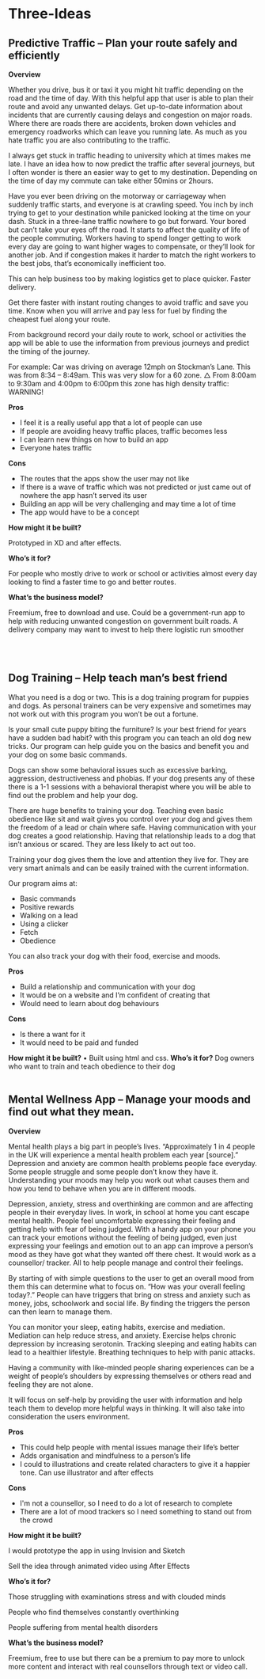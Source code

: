 # Three-Ideas

<h2>Predictive Traffic – Plan your route safely and efficiently </h2>

<b>Overview</b>

<p>Whether you drive, bus it or taxi it you might hit traffic depending on the road and the time of day. With this helpful app that user is able to plan their route and avoid any unwanted delays. Get up-to-date information about incidents that are currently causing delays and congestion on major roads. Where there are roads there are accidents, broken down vehicles and emergency roadworks which can leave you running late. As much as you hate traffic you are also contributing to the traffic. </p>

I always get stuck in traffic heading to university which at times makes me late. I have an idea how to now predict the traffic after several journeys, but I often wonder is there an easier way to get to my destination. Depending on the time of day my commute can take either 50mins or 2hours. 

Have you ever been driving on the motorway or carriageway when suddenly traffic starts, and everyone is at crawling speed. You inch by inch trying to get to your destination while panicked looking at the time on your dash. Stuck in a three-lane traffic nowhere to go but forward. Your bored but can’t take your eyes off the road. It starts to affect the quality of life of the people commuting. Workers having to spend longer getting to work every day are going to want higher wages to compensate, or they’ll look for another job. And if congestion makes it harder to match the right workers to the best jobs, that’s economically inefficient too.

This can help business too by making logistics get to place quicker. Faster delivery. 

Get there faster with instant routing changes to avoid traffic and save you time. Know when you will arrive and pay less for fuel by finding the cheapest fuel along your route. 

From background record your daily route to work, school or activities the app will be able to use the information from previous journeys and predict the timing of the journey.  


For example:
Car was driving on average 12mph on Stockman’s Lane. This was from 8:34 – 8:49am.
This was very slow for a 60 zone. 
△ From 8:00am to 9:30am and 4:00pm to 6:00pm this zone has high density traffic: WARNING!


<b>Pros</b>
<ul>
 <li>	I feel it is a really useful app that a lot of people can use</li>
 <li>	If people are avoiding heavy traffic places, traffic becomes less</li>
 <li>I can learn new things on how to build an app</li>
 <li>	Everyone hates traffic</li>
 </ul>

<b>Cons</b>
<ul>
 <li>The routes that the apps show the user may not like</li>
<li>If there is a wave of traffic which was not predicted or just came out of nowhere the app hasn’t served its user</li>
 <li>Building an app will be very challenging and may time a lot of time</li>
 <li>The app would have to be a concept</li>
 </ul>
 

<b>How might it be built?</b>
<p>Prototyped in XD and after effects.</p>
<b>Who’s it for?</b>
<p>For people who mostly drive to work or school or activities almost every day looking to find a faster time to go and better routes.</p>
<b>What’s the business model?</b>
<p>Freemium, free to download and use.
Could be a government-run app to help with reducing unwanted congestion on government built roads.
A delivery company may want to invest to help there logistic run smoother </p>


<br>
<br>

<h2>Dog Training – Help teach man’s best friend</h2>

What you need is a dog or two. This is a dog training program for puppies and dogs. As personal trainers can be very expensive and sometimes may not work out with this program you won’t be out a fortune. 
 
Is your small cute puppy biting the furniture? Is your best friend for years have a sudden bad habit? with this program you can teach an old dog new tricks. Our program can help guide you on the basics and benefit you and your dog on some basic commands.

Dogs can show some behavioral issues such as excessive barking, aggression, destructiveness and phobias. If your dog presents any of these there is a 1-1 sessions with a behavioral therapist where you will be able to find out the problem and help your dog.

There are huge benefits to training your dog. Teaching even basic obedience like sit and wait gives you control over your dog and gives them the freedom of a lead or chain where safe. Having communication with your dog creates a good relationship. Having that relationship leads to a dog that isn’t anxious or scared. They are less likely to act out too. 

Training your dog gives them the love and attention they live for. They are very smart animals and can be easily trained with the current information. 

Our program aims at:
<ul>
<li>Basic commands</li>
<li>	Positive rewards</li>
<li>Walking on a lead</li>
<li>	Using a clicker</li>
<li>	Fetch </li>
<li>	Obedience</li>
 </ul>
 
You can also track your dog with their food, exercise and moods.

<b>Pros</b>
<ul>
<li>	Build a relationship and communication with your dog</li>
<li>	It would be on a website and I’m confident of creating that</li>
<li>	Would need to learn about dog behaviours</li>
 </ul>
<b>Cons</b>
<ul>
 <li>	Is there a want for it </li>
<li>	It would need to be paid and funded </li>
 </ul>
<b>How might it be built?</b>
•	Built using html and css.
<b>Who’s it for?</b>
Dog owners who want to train and teach obedience to their dog

<br>
<br>


<h2>Mental Wellness App – Manage your moods and find out what they mean.</h2>

<b>Overview</b>
<p>Mental health plays a big part in people’s lives. “Approximately 1 in 4 people in the UK will experience a mental health problem each year [source].” Depression and anxiety are common health problems people face everyday. Some people struggle and some people don’t know they have it. Understanding your moods may help you work out what causes them and how you tend to behave when you are in different moods. </p>

Depression, anxiety, stress and overthinking are common and are affecting people in their everyday lives. In work, in school at home you cant escape mental health. People feel uncomfortable expressing their feeling and getting help with fear of being judged. With a handy app on your phone you can track your emotions without the feeling of being judged, even just expressing your feelings and emotion out to an app can improve a person’s mood as they have got what they wanted off there chest. It would work as a counsellor/ tracker. 
All to help people manage and control their feelings.

By starting of with simple questions to the user to get an overall mood from them this can determine what to focus on. “How was your overall feeling today?.”
People can have triggers that bring on stress and anxiety  such as money, jobs, schoolwork and social life. By finding the triggers the person can then learn to manage them. 

You can monitor your sleep, eating habits, exercise and mediation. 
Mediation can help reduce stress, and anxiety. Exercise helps chronic depression by increasing serotonin. Tracking sleeping and eating habits can lead to a healthier lifestyle. 
Breathing techniques to help with panic attacks. 

Having a community with like-minded people sharing experiences can be a weight of people’s shoulders by expressing themselves or others read and feeling they are not alone. 

It will focus on self-help by providing the user with information and help teach them to develop more helpful ways in thinking.  It will also take into consideration the users environment.


<b>Pros</b>
<ul>
<li>This could help people with mental issues manage their life’s better</li>
<li>	Adds organisation and mindfulness to a person’s life</li>
<li>	I could to illustrations and create related characters to give it a happier tone. Can use illustrator and after effects</li>
 </ul>
<b>Cons</b>
<ul>
<li>I'm not a counsellor, so I need to do a lot of research to complete</li>
<li>There are a lot of mood trackers so I need something to stand out from the crowd</li>
</ul>
<b>How might it be built?</b>
<p>I would prototype the app in using Invision and Sketch</p>
<p>Sell the idea through animated video using After Effects</p>
<b>Who’s it for?</b>

<p>	Those struggling with examinations stress and with clouded minds</p>
<p>	People who find themselves constantly overthinking</p>
<p>	People suffering from mental health disorders</p>
<b>What’s the business model?</b>
<p>Freemium, free to use but there can be a premium to pay more to unlock more content and interact with real counsellors through text or video call.</p>



